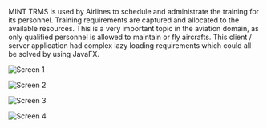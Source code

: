 MINT TRMS is used by Airlines to schedule and administrate the training for its personnel.
Training requirements are captured and allocated to the available resources. This is a very 
important topic in the aviation domain, as only qualified personnel is allowed to maintain 
or fly aircrafts. This client / server application had complex lazy loading requirements which
could all be solved by using JavaFX.

![Screen 1](screen1.jpg)

![Screen 2](screen2.jpg)

![Screen 3](screen3.jpg)

![Screen 4](screen4.jpg)